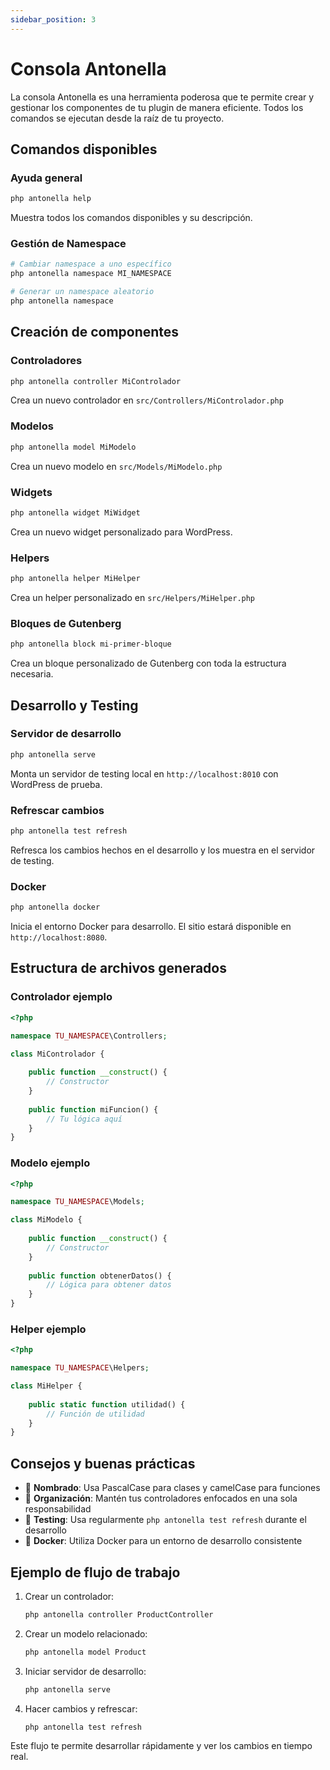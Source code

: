 ```yaml
---
sidebar_position: 3
---
```


# Consola Antonella

La consola Antonella es una herramienta poderosa que te permite crear y gestionar los componentes de tu plugin de manera eficiente. Todos los comandos se ejecutan desde la raíz de tu proyecto.

## Comandos disponibles

### Ayuda general

```bash
php antonella help
```

Muestra todos los comandos disponibles y su descripción.

### Gestión de Namespace

```bash
# Cambiar namespace a uno específico
php antonella namespace MI_NAMESPACE

# Generar un namespace aleatorio
php antonella namespace
```

## Creación de componentes

### Controladores

```bash
php antonella controller MiControlador
```

Crea un nuevo controlador en `src/Controllers/MiControlador.php`

### Modelos

```bash
php antonella model MiModelo
```

Crea un nuevo modelo en `src/Models/MiModelo.php`

### Widgets

```bash
php antonella widget MiWidget
```

Crea un nuevo widget personalizado para WordPress.

### Helpers

```bash
php antonella helper MiHelper
```

Crea un helper personalizado en `src/Helpers/MiHelper.php`

### Bloques de Gutenberg

```bash
php antonella block mi-primer-bloque
```

Crea un bloque personalizado de Gutenberg con toda la estructura necesaria.

## Desarrollo y Testing

### Servidor de desarrollo

```bash
php antonella serve
```

Monta un servidor de testing local en `http://localhost:8010` con WordPress de prueba.

### Refrescar cambios

```bash
php antonella test refresh
```

Refresca los cambios hechos en el desarrollo y los muestra en el servidor de testing.

### Docker

```bash
php antonella docker
```

Inicia el entorno Docker para desarrollo. El sitio estará disponible en `http://localhost:8080`.

## Estructura de archivos generados

### Controlador ejemplo

```php
<?php

namespace TU_NAMESPACE\Controllers;

class MiControlador {
    
    public function __construct() {
        // Constructor
    }
    
    public function miFuncion() {
        // Tu lógica aquí
    }
}
```

### Modelo ejemplo

```php
<?php

namespace TU_NAMESPACE\Models;

class MiModelo {
    
    public function __construct() {
        // Constructor
    }
    
    public function obtenerDatos() {
        // Lógica para obtener datos
    }
}
```

### Helper ejemplo

```php
<?php

namespace TU_NAMESPACE\Helpers;

class MiHelper {
    
    public static function utilidad() {
        // Función de utilidad
    }
}
```

## Consejos y buenas prácticas

- 📝 **Nombrado**: Usa PascalCase para clases y camelCase para funciones
- 📁 **Organización**: Mantén tus controladores enfocados en una sola responsabilidad
- 🔄 **Testing**: Usa regularmente `php antonella test refresh` durante el desarrollo
- 🐳 **Docker**: Utiliza Docker para un entorno de desarrollo consistente

## Ejemplo de flujo de trabajo

1. Crear un controlador:
   ```bash
   php antonella controller ProductController
   ```

2. Crear un modelo relacionado:
   ```bash
   php antonella model Product
   ```

3. Iniciar servidor de desarrollo:
   ```bash
   php antonella serve
   ```

4. Hacer cambios y refrescar:
   ```bash
   php antonella test refresh
   ```

Este flujo te permite desarrollar rápidamente y ver los cambios en tiempo real.
